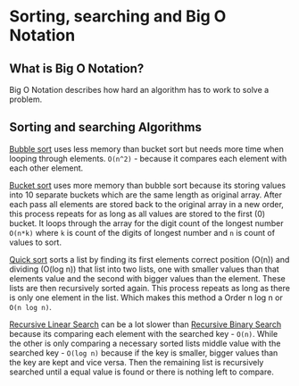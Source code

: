 # Sorting, searching and Big O Notation
## What is Big O Notation?
Big O Notation describes how hard an algorithm has to work to solve a problem.

## Sorting and searching Algorithms

[Bubble sort](BubbleSort.java) uses less memory than bucket sort but needs more time when looping through elements. `O(n^2)` - because it compares each element with each other element.

[Bucket sort](BucketSort.java) uses more memory than bubble sort because its storing values into 10 separate buckets which are the same length as original array. 
After each pass all elements are stored back to the original array in a new order, this process repeats for as long as all values are stored to the first (0) bucket. 
It loops through the array for the digit count of the longest number `O(n*k)` where `k` is count of the digits of longest number and `n` is count of values to sort.

[Quick sort](QuickSort.java) sorts a list by finding its first elements correct position (O(n)) and dividing (O(log n)) that list into two lists, one with smaller 
values than that elements value and the second with bigger values than the element. These lists are then recursively sorted again. 
This process repeats as long as there is only one element in the list. Which makes this method a Order n log n or `O(n log n)`.

[Recursive Linear Search](RecursiveLinearSearch.java) can be a lot slower than [Recursive Binary Search](RecursiveBinarySearch.java) because its comparing each element with the searched key - `O(n)`.
While the other is only comparing a necessary sorted lists middle value with the searched key - `O(log n)` because if the key is smaller, bigger values than the key are kept and vice versa. 
Then the remaining list is recursively searched until a equal value is found or there is nothing left to compare.
